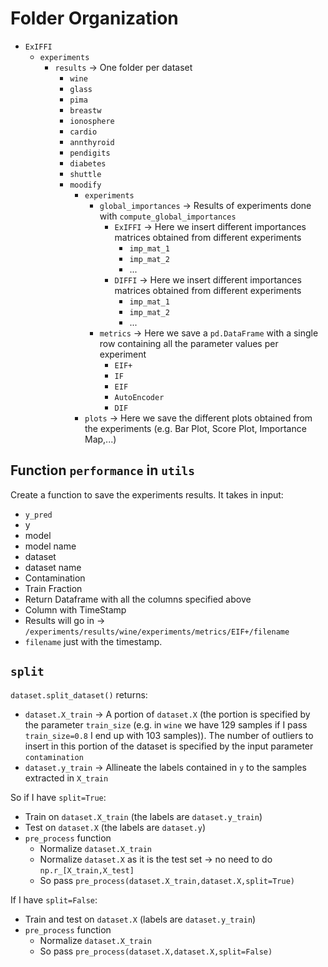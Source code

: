 # Folder Organization

- `ExIFFI`
	- `experiments`
		- `results` → One folder per dataset 
			- `wine` 
			- `glass`
			- `pima`
			- `breastw`
			- `ionosphere`
			- `cardio`
			- `annthyroid`
			- `pendigits`
			- `diabetes`
			- `shuttle`
			- `moodify`
				- `experiments`
					- `global_importances` → Results of experiments done with `compute_global_importances`
						- `ExIFFI` → Here we insert different importances matrices obtained from different experiments
							- `imp_mat_1`
							- `imp_mat_2`
							- ...
						- `DIFFI` → Here we insert different importances matrices obtained from different experiments
							- `imp_mat_1`
							- `imp_mat_2`
							- ... 
					- `metrics` → Here we save a `pd.DataFrame` with a single row containing all the parameter values per experiment 
						- `EIF+`
						- `IF`
						- `EIF`
						- `AutoEncoder`
						- `DIF`
				- `plots` → Here we save the different plots obtained from the experiments (e.g. Bar Plot, Score Plot, Importance Map,...)
					
						

## Function `performance` in `utils`

Create a function to save the experiments results. It takes in input: 


- `y_pred`
- y
- model
- model name 
- dataset 
- dataset name 
- Contamination 
- Train Fraction 
- Return Dataframe with all the columns specified above 
- Column with TimeStamp 
- Results will go in →  `/experiments/results/wine/experiments/metrics/EIF+/filename `  
- `filename` just with the timestamp. 

## `split`

`dataset.split_dataset()` returns: 

- `dataset.X_train` → A portion of `dataset.X` (the portion is specified by the parameter `train_size` (e.g. in `wine` we have 129 samples if I pass `train_size=0.8` I end up with 103 samples)). The number of outliers to insert in this portion of the dataset is specified by the input parameter `contamination`
- `dataset.y_train` → Allineate the labels contained in `y` to the samples extracted in `X_train`

So if I have `split=True`:

- Train on `dataset.X_train` (the labels are `dataset.y_train`)
- Test on `dataset.X` (the labels are `dataset.y`)
- `pre_process` function
	- Normalize `dataset.X_train`
	- Normalize `dataset.X` as it is the test set → no need to do `np.r_[X_train,X_test]`
	- So pass `pre_process(dataset.X_train,dataset.X,split=True)`

If I have `split=False`:

- Train and test on `dataset.X` (labels are `dataset.y_train`)
- `pre_process` function
	- Normalize `dataset.X_train`
	- So pass `pre_process(dataset.X,dataset.X,split=False)`